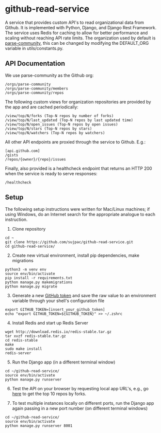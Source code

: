 # github-read-service
A service that provides custom API's to read organizational data from Github. It is implemented with Python, Django, and Django Rest Framework. The service uses Redis for caching to allow for better performance and scaling without reaching API rate limits. The organization used by default is [parse-community](https://github.com/parse-community), this can be changed by modifying the DEFAULT_ORG variable in utils/constants.py.

## API Documentation

We use parse-community as the Github org:
```
/orgs/parse-community
/orgs/parse-community/members
/orgs/parse-community/repos
```

The following custom views for organization repositories are provided by the app and are cached periodically:
```
/view/top/N/forks (Top-N repos by number of forks)
/view/top/N/last_updated (Top-N repos by last updated time)
/view/top/N/open_issues (Top-N repos by open issues)
/view/top/N/stars (Top-N repos by stars)
/view/top/N/watchers (Top-N repos by watchers)
```

All other API endpoints are proxied through the service to Github. E.g.:
```
[api.github.com]
/gists
/repos/{owner}/{repo}/issues
```

Finally, also provided is a healthcheck endpoint that returns an HTTP 200 when the service is ready to serve responses:
```
/healthcheck
```


## Setup
The following setup instructions were written for Mac/Linux machines; if using Windows, do an Internet search for the appropriate analogue to each instruction.
1. Clone repository
```
cd ~
git clone https://github.com/sujpac/github-read-service.git
cd github-read-service/
```

2. Create new virtual environment, install pip dependencies, make migrations
```
python3 -m venv env
source env/bin/activate
pip install -r requirements.txt
python manage.py makemigrations
python manage.py migrate
```

3. Generate a new [GitHub token](https://github.com/settings/tokens) and save the raw value to an environment variable through your shell's configuration file
```
export GITHUB_TOKEN=[insert_your_github_token]
echo "export GITHUB_TOKEN=${GITHUB_TOKEN}" >> ~/.zshrc
```

4. Install Redis and start up Redis Server
```
wget http://download.redis.io/redis-stable.tar.gz
tar xvzf redis-stable.tar.gz
cd redis-stable
make
sudo make install
redis-server
```

5. Run the Django app (in a different terminal window)
```
cd ~/github-read-service/
source env/bin/activate
python manage.py runserver
```

6. Test the API on your browser by requesting local app URL's, e.g., go [here](http://127.0.0.1:8000/view/top/10/forks/) to get the top 10 repos by forks.

7. To test multiple instances locally on different ports, run the Django app again passing in a new port number (on different terminal windows)
```
cd ~/github-read-service/
source env/bin/activate
python manage.py runserver 8001
```
